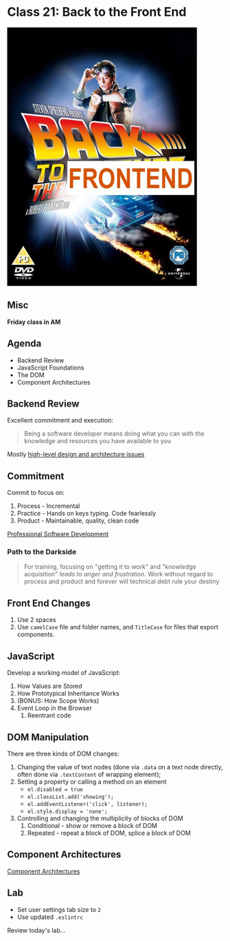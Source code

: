 # Class 21: Back to the Front End

![bttfe](back-to-front-end.jpg)

## Misc

**Friday class in AM**

## Agenda 

* Backend Review
* JavaScript Foundations
* The DOM
* Component Architectures

## Backend Review

Excellent commitment and execution:

> Being a software developer means doing what you can with the knowledge and resources you have available to you

Mostly [high-level design and architecture issues](mid-project-review.md)

## Commitment

Commit to focus on:

1. Process - Incremental
1. Practice - Hands on keys typing. Code fearlessly
1. Product - Maintainable, quality, clean code

[Professional Software Development](professional-sw-development.md)

### Path to the Darkside

> For training, focusing on "getting it to work" and "knowledge acquisition" _leads to anger and frustration_. Work without regard to process and product and forever will technical debt rule your destiny

## Front End Changes

1. Use 2 spaces
1. Use `camelCase` file and folder names, and `TitleCase` for files
that export components.

## JavaScript

Develop a working model of JavaScript:

1. How Values are Stored
1. How Prototypical Inheritance Works
1. (BONUS: How Scope Works)
1. Event Loop in the Browser
    1. Reentrant code

## DOM Manipulation

There are three kinds of DOM changes:

1. Changing the value of text nodes (done via `.data` on a text node
directly, often done via `.textContent` of wrapping element);
1. Setting a property or calling a method on an element
    * `el.disabled = true`
    * `el.classList.add('showing');`
    * `el.addEventListener('click', listener);`
    * `el.style.display = 'none';`
1. Controlling and changing the multiplicity of blocks of DOM
    1. Conditional - show or remove a block of DOM
    1. Repeated - repeat a block of DOM, splice a block of DOM

## Component Architectures

[Component Architectures](component-architectures.md)

## Lab

* Set user settings tab size to `2`
* Use updated `.eslintrc`

Review today's lab...